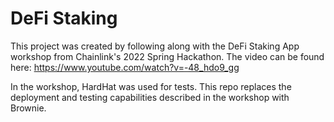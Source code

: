 # DeFi Staking
This project was created by following along with the DeFi Staking App workshop from Chainlink's 2022 Spring Hackathon. The video can be found here: https://www.youtube.com/watch?v=-48_hdo9_gg

In the workshop, HardHat was used for tests. This repo replaces the deployment and testing capabilities described in the workshop with Brownie. 